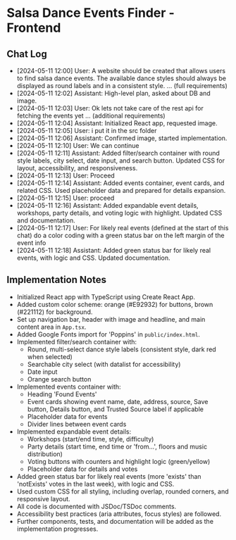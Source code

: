 # Salsa Dance Events Finder - Frontend

## Chat Log

- [2024-05-11 12:00] User: A website should be created that allows users to find salsa dance events. The available dance styles should always be displayed as round labels and in a consistent style. ... (full requirements)
- [2024-05-11 12:02] Assistant: High-level plan, asked about DB and image.
- [2024-05-11 12:03] User: Ok lets not take care of the rest api for fetching the events yet ... (additional requirements)
- [2024-05-11 12:04] Assistant: Initialized React app, requested image.
- [2024-05-11 12:05] User: i put it in the src folder
- [2024-05-11 12:06] Assistant: Confirmed image, started implementation.
- [2024-05-11 12:10] User: We can continue
- [2024-05-11 12:11] Assistant: Added filter/search container with round style labels, city select, date input, and search button. Updated CSS for layout, accessibility, and responsiveness.
- [2024-05-11 12:13] User: Proceed
- [2024-05-11 12:14] Assistant: Added events container, event cards, and related CSS. Used placeholder data and prepared for details expansion.
- [2024-05-11 12:15] User: proceed
- [2024-05-11 12:16] Assistant: Added expandable event details, workshops, party details, and voting logic with highlight. Updated CSS and documentation.
- [2024-05-11 12:17] User: For likely real events (defined at the start of this chat) do a color coding with a green status bar on the left margin of the event info
- [2024-05-11 12:18] Assistant: Added green status bar for likely real events, with logic and CSS. Updated documentation.

## Implementation Notes

- Initialized React app with TypeScript using Create React App.
- Added custom color scheme: orange (#E92932) for buttons, brown (#221112) for background.
- Set up navigation bar, header with image and headline, and main content area in `App.tsx`.
- Added Google Fonts import for 'Poppins' in `public/index.html`.
- Implemented filter/search container with:
  - Round, multi-select dance style labels (consistent style, dark red when selected)
  - Searchable city select (with datalist for accessibility)
  - Date input
  - Orange search button
- Implemented events container with:
  - Heading 'Found Events'
  - Event cards showing event name, date, address, source, Save button, Details button, and Trusted Source label if applicable
  - Placeholder data for events
  - Divider lines between event cards
- Implemented expandable event details:
  - Workshops (start/end time, style, difficulty)
  - Party details (start time, end time or 'from...', floors and music distribution)
  - Voting buttons with counters and highlight logic (green/yellow)
  - Placeholder data for details and votes
- Added green status bar for likely real events (more 'exists' than 'notExists' votes in the last week), with logic and CSS.
- Used custom CSS for all styling, including overlap, rounded corners, and responsive layout.
- All code is documented with JSDoc/TSDoc comments.
- Accessibility best practices (aria attributes, focus styles) are followed.
- Further components, tests, and documentation will be added as the implementation progresses.
